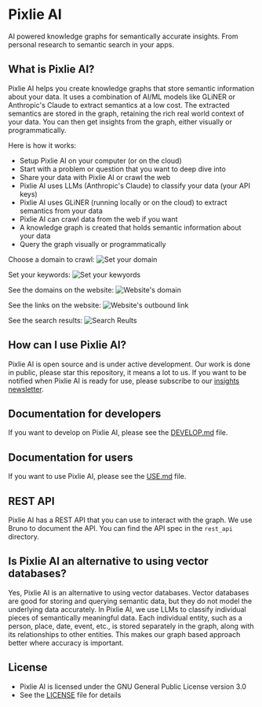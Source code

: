 # Pixlie AI
AI powered knowledge graphs for semantically accurate insights. From personal research to semantic search in your apps.

## What is Pixlie AI?
Pixlie AI helps you create knowledge graphs that store semantic information about your data.
It uses a combination of AI/ML models like GLiNER or Anthropic's Claude to extract semantics at a low cost.
The extracted semantics are stored in the graph, retaining the rich real world context of your data.
You can then get insights from the graph, either visually or programmatically.

Here is how it works:
- Setup Pixlie AI on your computer (or on the cloud)
- Start with a problem or question that you want to deep dive into
- Share your data with Pixlie AI or crawl the web
- Pixlie AI uses LLMs (Anthropic's Claude) to classify your data (your API keys)
- Pixlie AI uses GLiNER (running locally or on the cloud) to extract semantics from your data
- Pixlie AI can crawl data from the web if you want
- A knowledge graph is created that holds semantic information about your data
- Query the graph visually or programmatically

Choose a domain to crawl: 
![Set your domain](https://pixlie.com/images/screenshots/pixlie-screenshot-website.png)

Set your keywords:
![Set your kewyords](https://pixlie.com/images/screenshots/pixlie-screenshot-searchterm.png)

See the domains on the website:
![Website's domain](https://pixlie.com/images/screenshots/pixlie-screenshot-searchterm.png)

See the links on the website:
![Website's outbound link](https://pixlie.com/images/screenshots/pixlie-screenshot-searchterm.png)

See the search results:
![Search Reults](https://pixlie.com/images/screenshots/pixlie-screenshot-searchterm.png)

## How can I use Pixlie AI?
Pixlie AI is open source and is under active development. Our work is done in public, please star this repository, it means a lot to us.
If you want to be notified when Pixlie AI is ready for use, please subscribe to our [insights newsletter](https://pixlie.com/insights).

## Documentation for developers
If you want to develop on Pixlie AI, please see the [DEVELOP.md](DEVELOP.md) file.

## Documentation for users
If you want to use Pixlie AI, please see the [USE.md](USE.md) file.

## REST API
Pixlie AI has a REST API that you can use to interact with the graph. We use Bruno to document the API.
You can find the API spec in the `rest_api` directory.

## Is Pixlie AI an alternative to using vector databases?
Yes, Pixlie AI is an alternative to using vector databases. Vector databases are good for storing and querying semantic data,
but they do not model the underlying data accurately. In Pixlie AI, we use LLMs to classify individual pieces of semantically
meaningful data. Each individual entity, such as a person, place, date, event, etc., is stored separately in the graph, along with its relationships to other entities. This makes our graph based approach better where accuracy is
important.

## License
- Pixlie AI is licensed under the GNU General Public License version 3.0
- See the [LICENSE](LICENSE) file for details
